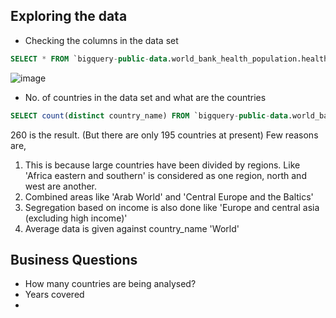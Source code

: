## Exploring the data

* Checking the columns in the data set
```sql
SELECT * FROM `bigquery-public-data.world_bank_health_population.health_nutrition_population` LIMIT 100
```
![image](https://user-images.githubusercontent.com/87647811/130986752-cd4a6d2b-87b1-4689-ae1b-13cb665ee147.png)

* No. of countries in the data set and what are the countries
```sql
SELECT count(distinct country_name) FROM `bigquery-public-data.world_bank_health_population.health_nutrition_population`
```
260 is the result. (But there are only 195 countries at present)
Few reasons are,
1. This is because large countries have been divided by regions. Like 'Africa eastern and southern' is considered as one region, north and west are another.
2. Combined areas like 'Arab World' and 'Central Europe and the Baltics'
3. Segregation based on income is also done like 'Europe and central asia (excluding high income)'
4. Average data is given against country_name 'World'





## Business Questions

* How many countries are being analysed?
* Years covered
* 
